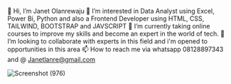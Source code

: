 👋 Hi, I’m Janet Olanrewaju
👀 I’m interested in Data Analyst using Excel, Power Bi, Python and also a Frontend Developer using HTML, CSS, TAILWIND, BOOTSTRAP and JAVSCRIPT
🌱 I’m currently taking online courses to improve my skills and become an expert in the world of tech.
💞️ I’m looking to collaborate with experts in this field and i'm opened to opportunities in this area
📫 How to reach me via whatsapp 08128897343 and @ Janetlanre@gmail.com


<!---
J84169/J84169 is a ✨ special ✨ repository because its `README.md` (this file) appears on your GitHub profile.
You can click the Preview link to take a look at your changes.
--->
![Screenshot (976)](https://user-images.githubusercontent.com/78555727/184846172-1ed99ab9-1bb0-4275-b9a9-ab1781ecbc94.png)
